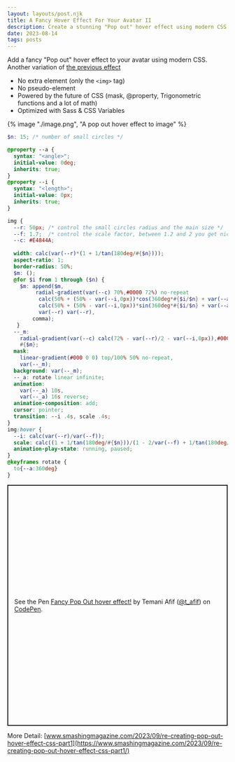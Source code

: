 ```yaml
---
layout: layouts/post.njk
title: A Fancy Hover Effect For Your Avatar II
description: Create a stunning "Pop out" hover effect using modern CSS
date: 2023-08-14
tags: posts
---
```


Add a fancy "Pop out" hover effect to your avatar using modern CSS. Another variation of [the previous effect](/avatar-hover-effect)
* No extra element (only the `<img>` tag)
* No pseudo-element
* Powered by the future of CSS (mask, @property, Trigonometric functions and a lot of math)
* Optimized with Sass & CSS Variables

{% image "./image.png", "A pop out hover effect to image" %}

```scss
$n: 15; /* number of small circles */

@property --a {
  syntax: "<angle>";
  initial-value: 0deg;
  inherits: true;
}
@property --i {
  syntax: "<length>";
  initial-value: 0px;
  inherits: true;
}

img {
  --r: 50px; /* control the small circles radius and the main size */
  --f: 1.7;  /* control the scale factor, between 1.2 and 2 you get nice result */
  --c: #E4844A;
  
  width: calc(var(--r)*(1 + 1/tan(180deg/#{$n})));
  aspect-ratio: 1;
  border-radius: 50%;
  $m: ();
  @for $i from 1 through ($n) {
    $m: append($m, 
         radial-gradient(var(--c) 70%,#0000 72%) no-repeat
          calc(50% + (50% - var(--i,0px))*cos(360deg*#{$i/$n} + var(--a,0deg))) 
          calc(50% + (50% - var(--i,0px))*sin(360deg*#{$i/$n} + var(--a,0deg)))/
          var(--r) var(--r), 
        comma);
   }
  --_m: 
    radial-gradient(var(--c) calc(72% - var(--r)/2 - var(--i,0px)),#0000 0) no-repeat,
    #{$m};
  mask: 
    linear-gradient(#000 0 0) top/100% 50% no-repeat,
    var(--_m);
  background: var(--_m);
  --_a: rotate linear infinite;
  animation: 
    var(--_a) 10s,
    var(--_a) 16s reverse;
  animation-composition: add;
  cursor: pointer;
  transition: --i .4s, scale .4s;
}
img:hover {
  --i: calc(var(--r)/var(--f));
  scale: calc((1 + 1/tan(180deg/#{$n}))/(1 - 2/var(--f) + 1/tan(180deg/#{$n})));
  animation-play-state: running, paused;
}
@keyframes rotate {
  to{--a:360deg}
}
```

<p class="codepen" data-height="550" data-default-tab="result" data-slug-hash="qBQzrwq" data-preview="true" data-user="t_afif" style="height: 550px; box-sizing: border-box; display: flex; align-items: center; justify-content: center; border: 2px solid; margin: 1em 0; padding: 1em;">
  <span>See the Pen <a href="https://codepen.io/t_afif/pen/qBQzrwq">
  Fancy Pop Out hover effect!</a> by Temani Afif (<a href="https://codepen.io/t_afif">@t_afif</a>)
  on <a href="https://codepen.io">CodePen</a>.</span>
</p>
<script async src="https://cpwebassets.codepen.io/assets/embed/ei.js"></script>

More Detail: [www.smashingmagazine.com/2023/09/re-creating-pop-out-hover-effect-css-part1](https://www.smashingmagazine.com/2023/09/re-creating-pop-out-hover-effect-css-part1/)